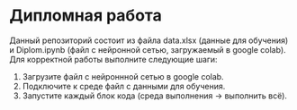 # Дипломная работа 
Данный репозиторий состоит из файла data.xlsx (данные для обучения) и Diplom.ipynb (файл с нейронной сетью, загружаемый в google colab).
Для корректной работы выполните следующие шаги:
1. Загрузите файл с нейроннной сетью в google colab.
2. Подключите к среде файл с данными для обучения.
3. Запустите каждый блок кода (среда выполнения -> выполнить всё).
